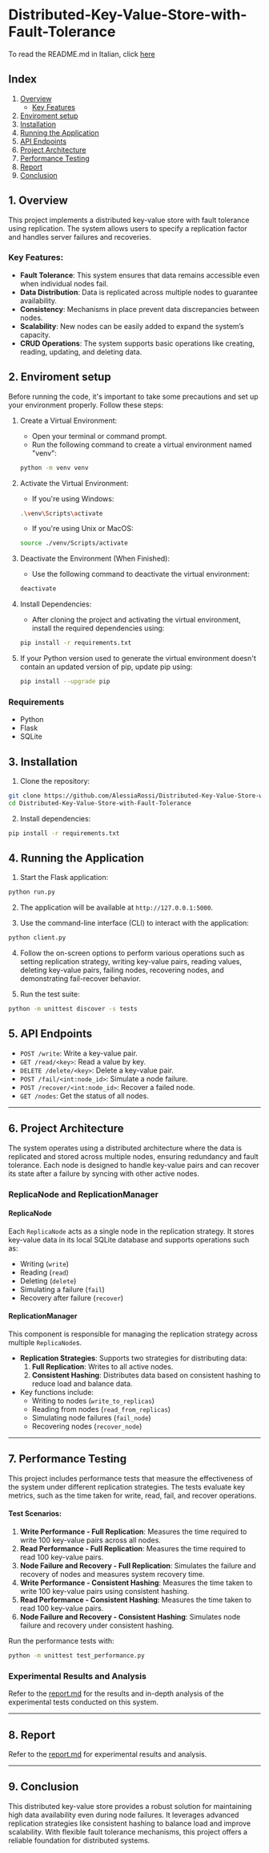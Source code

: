 
# Distributed-Key-Value-Store-with-Fault-Tolerance
To read the README.md in Italian, click [here](README_ita.md)

## Index

1. [Overview](#1-overview)
   - [Key Features](#key-features)
2. [Enviroment setup](#2-enviroment-setup)
3. [Installation](#3-installation)
4. [Running the Application](#4-running-the-application)
5. [API Endpoints](#5-api-endpoints)
6. [Project Architecture](#6-project-architecture)
7. [Performance Testing](#7-performance-testing)
8. [Report](#8-report)
9. [Conclusion](#9-conclusion)

## **1. Overview**

This project implements a distributed key-value store with fault tolerance using replication. The system allows users to specify a replication factor and handles server failures and recoveries.

### Key Features:
- **Fault Tolerance**: This system ensures that data remains accessible even when individual nodes fail.
- **Data Distribution**: Data is replicated across multiple nodes to guarantee availability.
- **Consistency**: Mechanisms in place prevent data discrepancies between nodes.
- **Scalability**: New nodes can be easily added to expand the system’s capacity.
- **CRUD Operations**: The system supports basic operations like creating, reading, updating, and deleting data.

## **2. Enviroment setup**

Before running the code, it's important to take some precautions and set up your environment properly. Follow these steps:

1. Create a Virtual Environment:
   - Open your terminal or command prompt.
   - Run the following command to create a virtual environment named "venv":
   ```bash
   python -m venv venv
   ```

2. Activate the Virtual Environment:
   - If you're using Windows:
   ```bash
   .\venv\Scripts\activate
   ```
   - If you're using Unix or MacOS:
   ```bash
   source ./venv/Scripts/activate
   ```

3. Deactivate the Environment (When Finished):
   - Use the following command to deactivate the virtual environment:
   ```bash
   deactivate
   ```

4. Install Dependencies:
   - After cloning the project and activating the virtual environment, install the required dependencies using:
   ```bash
   pip install -r requirements.txt
   ```

5. If your Python version used to generate the virtual environment doesn't contain an updated version of pip, update pip using:
   ```bash
   pip install --upgrade pip
   ```

### Requirements

- Python
- Flask
- SQLite

## **3. Installation**

1. Clone the repository:

```bash
git clone https://github.com/AlessiaRossi/Distributed-Key-Value-Store-with-Fault-Tolerance.git
cd Distributed-Key-Value-Store-with-Fault-Tolerance
```

2. Install dependencies:

```bash
pip install -r requirements.txt
```

## **4. Running the Application**

1. Start the Flask application:
```bash
python run.py
```

2. The application will be available at `http://127.0.0.1:5000`.

3. Use the command-line interface (CLI) to interact with the application:
```bash
python client.py
```

4. Follow the on-screen options to perform various operations such as setting replication strategy, writing key-value pairs, reading values, deleting key-value pairs, failing nodes, recovering nodes, and demonstrating fail-recover behavior.

5. Run the test suite:
```bash
python -m unittest discover -s tests
```

## **5. API Endpoints**

- `POST /write`: Write a key-value pair.
- `GET /read/<key>`: Read a value by key.
- `DELETE /delete/<key>`: Delete a key-value pair.
- `POST /fail/<int:node_id>`: Simulate a node failure.
- `POST /recover/<int:node_id>`: Recover a failed node.
- `GET /nodes`: Get the status of all nodes.

---

## **6. Project Architecture**

The system operates using a distributed architecture where the data is replicated and stored across multiple nodes, ensuring redundancy and fault tolerance. Each node is designed to handle key-value pairs and can recover its state after a failure by syncing with other active nodes.

### ReplicaNode and ReplicationManager

#### ReplicaNode
Each `ReplicaNode` acts as a single node in the replication strategy. It stores key-value data in its local SQLite database and supports operations such as:
- Writing (`write`)
- Reading (`read`)
- Deleting (`delete`)
- Simulating a failure (`fail`)
- Recovery after failure (`recover`)

#### ReplicationManager
This component is responsible for managing the replication strategy across multiple `ReplicaNode`s.
- **Replication Strategies**: Supports two strategies for distributing data:
  1. **Full Replication**: Writes to all active nodes.
  2. **Consistent Hashing**: Distributes data based on consistent hashing to reduce load and balance data.
- Key functions include:
  - Writing to nodes (`write_to_replicas`)
  - Reading from nodes (`read_from_replicas`)
  - Simulating node failures (`fail_node`)
  - Recovering nodes (`recover_node`)
  
---

## **7. Performance Testing**

This project includes performance tests that measure the effectiveness of the system under different replication strategies. The tests evaluate key metrics, such as the time taken for write, read, fail, and recover operations.

#### Test Scenarios:
1. **Write Performance - Full Replication**: Measures the time required to write 100 key-value pairs across all nodes.
2. **Read Performance - Full Replication**: Measures the time required to read 100 key-value pairs.
3. **Node Failure and Recovery - Full Replication**: Simulates the failure and recovery of nodes and measures system recovery time.
4. **Write Performance - Consistent Hashing**: Measures the time taken to write 100 key-value pairs using consistent hashing.
5. **Read Performance - Consistent Hashing**: Measures the time taken to read 100 key-value pairs.
6. **Node Failure and Recovery - Consistent Hashing**: Simulates node failure and recovery under consistent hashing.

Run the performance tests with:
```bash
python -m unittest test_performance.py
```

### Experimental Results and Analysis
Refer to the [report.md](report.md) for the results and in-depth analysis of the experimental tests conducted on this system.

---

## **8. Report**

Refer to the [report.md](report.md) for experimental results and analysis.

---

## **9. Conclusion**

This distributed key-value store provides a robust solution for maintaining high data availability even during node failures. It leverages advanced replication strategies like consistent hashing to balance load and improve scalability. With flexible fault tolerance mechanisms, this project offers a reliable foundation for distributed systems.
